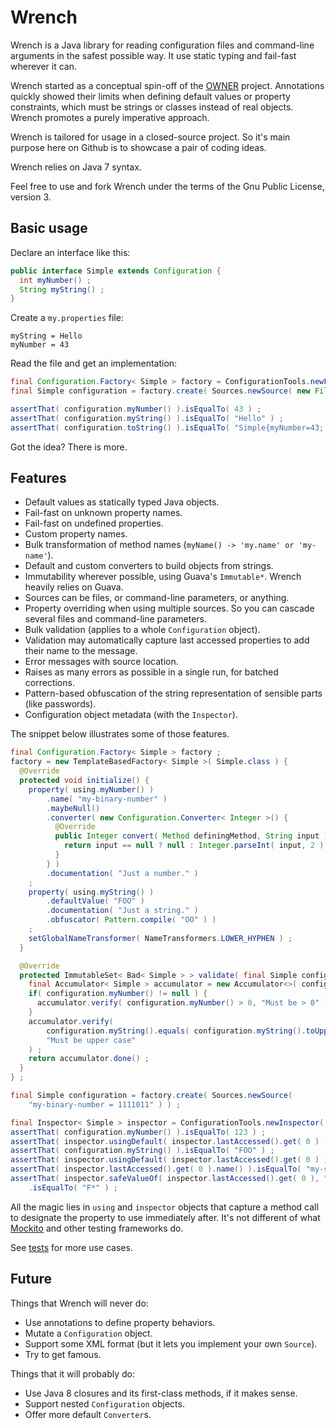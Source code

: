 Wrench
======

Wrench is a Java library for reading configuration files and command-line arguments in the safest possible way. It use static typing and fail-fast wherever it can.

Wrench started as a conceptual spin-off of the [OWNER](https://github.com/lviggiano/owner) project. Annotations quickly showed their limits when defining default values or property constraints, which must be strings or classes instead of real objects. Wrench promotes a purely imperative approach.    

Wrench is tailored for usage in a closed-source project. So it's main purpose here on Github is to showcase a pair of coding ideas.

Wrench relies on Java 7 syntax. 
 
Feel free to use and fork Wrench under the terms of the Gnu Public License, version 3.


Basic usage
-----------

Declare an interface like this:

```java
public interface Simple extends Configuration {
  int myNumber() ;
  String myString() ;
}
```

Create a `my.properties` file:

```properties
myString = Hello
myNumber = 43
```

Read the file and get an implementation:

```java
final Configuration.Factory< Simple > factory = ConfigurationTools.newFactory( Simple.class ) ;
final Simple configuration = factory.create( Sources.newSource( new File( "my.properties" ) ) ;

assertThat( configuration.myNumber() ).isEqualTo( 43 ) ;
assertThat( configuration.myString() ).isEqualTo( "Hello" ) ;
assertThat( configuration.toString() ).isEqualTo( "Simple{myNumber=43; myString=Hello}" ) ;
```

Got the idea? There is more.

Features
--------

- Default values as statically typed Java objects.
- Fail-fast on unknown property names.
- Fail-fast on undefined properties.
- Custom property names.
- Bulk transformation of method names (`myName() -> 'my.name' or 'my-name'`).
- Default and custom converters to build objects from strings.
- Immutability wherever possible, using Guava's `Immutable*`. Wrench heavily relies on Guava.
- Sources can be files, or command-line parameters, or anything. 
- Property overriding when using multiple sources. So you can cascade several files and command-line parameters.
- Bulk validation (applies to a whole `Configuration` object).
- Validation may automatically capture last accessed properties to add their name to the message.
- Error messages with source location.
- Raises as many errors as possible in a single run, for batched corrections.
- Pattern-based obfuscation of the string representation of sensible parts (like passwords).
- Configuration object metadata (with the `Inspector`). 

The snippet below illustrates some of those features.

```java
final Configuration.Factory< Simple > factory ;
factory = new TemplateBasedFactory< Simple >( Simple.class ) {
  @Override
  protected void initialize() {
    property( using.myNumber() )
        .name( "my-binary-number" )
        .maybeNull()
        .converter( new Configuration.Converter< Integer >() {
          @Override
          public Integer convert( Method definingMethod, String input ) {
            return input == null ? null : Integer.parseInt( input, 2 ) ;
          }
        } )
        .documentation( "Just a number." )
    ;
    property( using.myString() )
        .defaultValue( "FOO" )
        .documentation( "Just a string." )
        .obfuscator( Pattern.compile( "OO" ) )
    ;
    setGlobalNameTransformer( NameTransformers.LOWER_HYPHEN ) ;
  }

  @Override
  protected ImmutableSet< Bad< Simple > > validate( final Simple configuration ) {
    final Accumulator< Simple > accumulator = new Accumulator<>( configuration ) ;
    if( configuration.myNumber() != null ) {
      accumulator.verify( configuration.myNumber() > 0, "Must be > 0" ) ;
    }
    accumulator.verify(
        configuration.myString().equals( configuration.myString().toUpperCase() ),
        "Must be upper case"
    ) ;
    return accumulator.done() ;
  }
} ;

final Simple configuration = factory.create( Sources.newSource(
    "my-binary-number = 1111011" ) ) ;

final Inspector< Simple > inspector = ConfigurationTools.newInspector( configuration ) ;
assertThat( configuration.myNumber() ).isEqualTo( 123 ) ;
assertThat( inspector.usingDefault( inspector.lastAccessed().get( 0 ) ) ).isFalse() ;
assertThat( configuration.myString() ).isEqualTo( "FOO" ) ;
assertThat( inspector.usingDefault( inspector.lastAccessed().get( 0 ) ) ).isTrue() ;
assertThat( inspector.lastAccessed().get( 0 ).name() ).isEqualTo( "my-string" ) ;
assertThat( inspector.safeValueOf( inspector.lastAccessed().get( 0 ), "*" ) )
    .isEqualTo( "F*" ) ;
```

All the magic lies in `using` and `inspector` objects that capture a method call to designate the property to use immediately after. It's not different of what [Mockito](http://mockito.org) and other testing frameworks do. 

See [tests](https://github.com/caillette/Wrench/tree/master/src/test/java/io/github/caillette/wrench/showcase) for more use cases.

Future
------

Things that Wrench will never do:
- Use annotations to define property behaviors.
- Mutate a `Configuration` object.
- Support some XML format (but it lets you implement your own `Source`).
- Try to get famous.

Things that it will probably do:
- Use Java 8 closures and its first-class methods, if it makes sense.
- Support nested `Configuration` objects.
- Offer more default `Converter`s.
